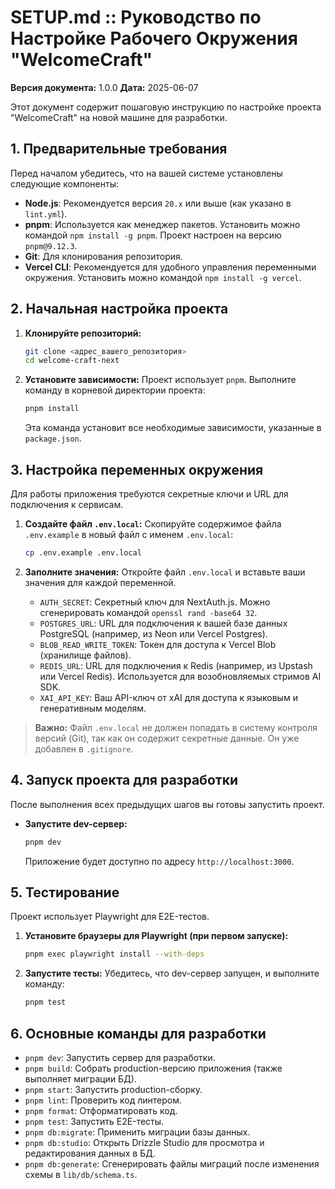 # SETUP.md :: Руководство по Настройке Рабочего Окружения "WelcomeCraft"

**Версия документа:** 1.0.0
**Дата:** 2025-06-07

Этот документ содержит пошаговую инструкцию по настройке проекта "WelcomeCraft" на новой машине для разработки.

## 1. Предварительные требования

Перед началом убедитесь, что на вашей системе установлены следующие компоненты:

- **Node.js**: Рекомендуется версия `20.x` или выше (как указано в `lint.yml`).
- **pnpm**: Используется как менеджер пакетов. Установить можно командой `npm install -g pnpm`. Проект настроен на версию `pnpm@9.12.3`.
- **Git**: Для клонирования репозитория.
- **Vercel CLI**: Рекомендуется для удобного управления переменными окружения. Установить можно командой `npm install -g vercel`.

## 2. Начальная настройка проекта

1.  **Клонируйте репозиторий:**
    ```bash
    git clone <адрес_вашего_репозитория>
    cd welcome-craft-next
    ```

2.  **Установите зависимости:**
    Проект использует `pnpm`. Выполните команду в корневой директории проекта:
    ```bash
    pnpm install
    ```
    Эта команда установит все необходимые зависимости, указанные в `package.json`.

## 3. Настройка переменных окружения

Для работы приложения требуются секретные ключи и URL для подключения к сервисам.

1.  **Создайте файл `.env.local`:**
    Скопируйте содержимое файла `.env.example` в новый файл с именем `.env.local`:
    ```bash
    cp .env.example .env.local
    ```

2.  **Заполните значения:**
    Откройте файл `.env.local` и вставьте ваши значения для каждой переменной.

    -   `AUTH_SECRET`: Секретный ключ для NextAuth.js. Можно сгенерировать командой `openssl rand -base64 32`.
    -   `POSTGRES_URL`: URL для подключения к вашей базе данных PostgreSQL (например, из Neon или Vercel Postgres).
    -   `BLOB_READ_WRITE_TOKEN`: Токен для доступа к Vercel Blob (хранилище файлов).
    -   `REDIS_URL`: URL для подключения к Redis (например, из Upstash или Vercel Redis). Используется для возобновляемых стримов AI SDK.
    -   `XAI_API_KEY`: Ваш API-ключ от xAI для доступа к языковым и генеративным моделям.

> **Важно:** Файл `.env.local` не должен попадать в систему контроля версий (Git), так как он содержит секретные данные. Он уже добавлен в `.gitignore`.

## 4. Запуск проекта для разработки

После выполнения всех предыдущих шагов вы готовы запустить проект.

-   **Запустите dev-сервер:**
    ```bash
    pnpm dev
    ```
    Приложение будет доступно по адресу `http://localhost:3000`.

## 5. Тестирование

Проект использует Playwright для E2E-тестов.

1.  **Установите браузеры для Playwright (при первом запуске):**
    ```bash
    pnpm exec playwright install --with-deps
    ```

2.  **Запустите тесты:**
    Убедитесь, что dev-сервер запущен, и выполните команду:
    ```bash
    pnpm test
    ```

## 6. Основные команды для разработки

-   `pnpm dev`: Запустить сервер для разработки.
-   `pnpm build`: Собрать production-версию приложения (также выполняет миграции БД).
-   `pnpm start`: Запустить production-сборку.
-   `pnpm lint`: Проверить код линтером.
-   `pnpm format`: Отформатировать код.
-   `pnpm test`: Запустить E2E-тесты.
-   `pnpm db:migrate`: Применить миграции базы данных.
-   `pnpm db:studio`: Открыть Drizzle Studio для просмотра и редактирования данных в БД.
-   `pnpm db:generate`: Сгенерировать файлы миграций после изменения схемы в `lib/db/schema.ts`.
